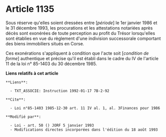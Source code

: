 # Article 1135

Sous réserve qu'elles soient dressées entre [*période*] le 1er janvier 1986 et le 31 décembre 1993, les procurations et les
attestations notariées après décès sont exonérées de toute perception au profit du Trésor lorsqu'elles sont établies en vue
du règlement d'une indivision successorale comportant des biens immobiliers situés en Corse.

Ces exonérations s'appliquent à condition que l'acte soit [*condition de forme*] authentique et précise qu'il est établi dans
le cadre du IV de l'article 11 de la loi n° 85-1403 du 30 décembre 1985.

**Liens relatifs à cet article**

	**Liens**:

	  - TXT_ASSOCIE: Instruction 1992-01-17 7B-2-92

	**Cite**:

	  - Loi n°85-1403 1985-12-30 art. 11 IV al. 1, al. 3Finances pour 1986

	**Modifié par**:

	  - Loi - art. 50 () JORF 5 janvier 1993
	  - Modifications directes incorporées dans l'édition du 18 août 1993
